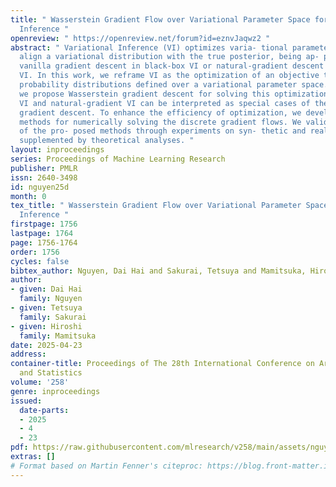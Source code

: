 ```yaml
---
title: " Wasserstein Gradient Flow over Variational Parameter Space for Variational
  Inference "
openreview: " https://openreview.net/forum?id=eznvJaqwz2 "
abstract: " Variational Inference (VI) optimizes varia- tional parameters to closely
  align a variational distribution with the true posterior, being ap- proached through
  vanilla gradient descent in black-box VI or natural-gradient descent in natural-gradient
  VI. In this work, we reframe VI as the optimization of an objective that concerns
  probability distributions defined over a variational parameter space. Subsequently,
  we propose Wasserstein gradient descent for solving this optimization, where black-box
  VI and natural-gradient VI can be interpreted as special cases of the proposed Wasserstein
  gradient descent. To enhance the efficiency of optimization, we develop practical
  methods for numerically solving the discrete gradient flows. We validate the effectiveness
  of the pro- posed methods through experiments on syn- thetic and real-world datasets,
  supplemented by theoretical analyses. "
layout: inproceedings
series: Proceedings of Machine Learning Research
publisher: PMLR
issn: 2640-3498
id: nguyen25d
month: 0
tex_title: " Wasserstein Gradient Flow over Variational Parameter Space for Variational
  Inference "
firstpage: 1756
lastpage: 1764
page: 1756-1764
order: 1756
cycles: false
bibtex_author: Nguyen, Dai Hai and Sakurai, Tetsuya and Mamitsuka, Hiroshi
author:
- given: Dai Hai
  family: Nguyen
- given: Tetsuya
  family: Sakurai
- given: Hiroshi
  family: Mamitsuka
date: 2025-04-23
address:
container-title: Proceedings of The 28th International Conference on Artificial Intelligence
  and Statistics
volume: '258'
genre: inproceedings
issued:
  date-parts:
  - 2025
  - 4
  - 23
pdf: https://raw.githubusercontent.com/mlresearch/v258/main/assets/nguyen25d/nguyen25d.pdf
extras: []
# Format based on Martin Fenner's citeproc: https://blog.front-matter.io/posts/citeproc-yaml-for-bibliographies/
---
```

